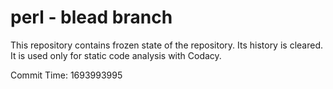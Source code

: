 # perl - blead branch

This repository contains frozen state of the repository.
Its history is cleared. It is used only for static code
analysis with Codacy.

Commit Time: 1693993995